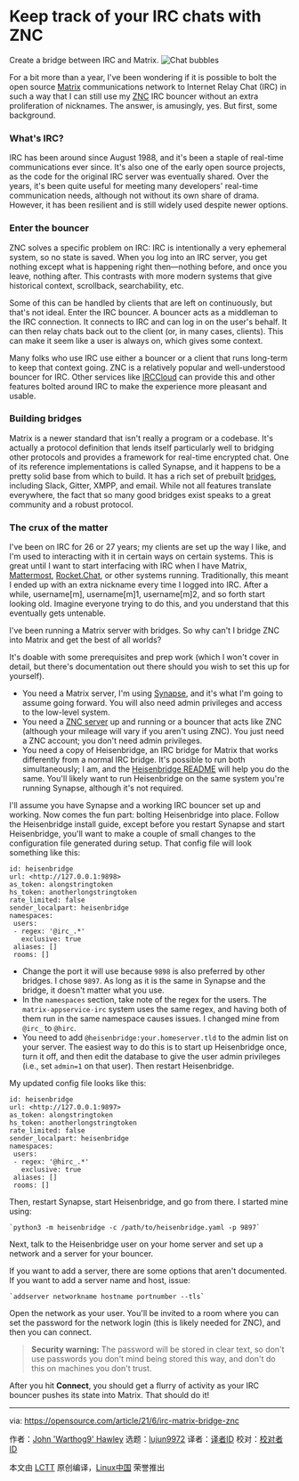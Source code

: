 [#]: subject: (Keep track of your IRC chats with ZNC)
[#]: via: (https://opensource.com/article/21/6/irc-matrix-bridge-znc)
[#]: author: (John 'Warthog9' Hawley https://opensource.com/users/warthog9)
[#]: collector: (lujun9972)
[#]: translator: ( )
[#]: reviewer: ( )
[#]: publisher: ( )
[#]: url: ( )

Keep track of your IRC chats with ZNC
======
Create a bridge between IRC and Matrix.
![Chat bubbles][1]

For a bit more than a year, I've been wondering if it is possible to bolt the open source [Matrix][2] communications network to Internet Relay Chat (IRC) in such a way that I can still use my [ZNC][3] IRC bouncer without an extra proliferation of nicknames. The answer, is amusingly, yes. But first, some background.

### What's IRC?

IRC has been around since August 1988, and it's been a staple of real-time communications ever since. It's also one of the early open source projects, as the code for the original IRC server was eventually shared. Over the years, it's been quite useful for meeting many developers' real-time communication needs, although not without its own share of drama. However, it has been resilient and is still widely used despite newer options.

### Enter the bouncer

ZNC solves a specific problem on IRC: IRC is intentionally a very ephemeral system, so no state is saved. When you log into an IRC server, you get nothing except what is happening right then—nothing before, and once you leave, nothing after. This contrasts with more modern systems that give historical context, scrollback, searchability, etc.

Some of this can be handled by clients that are left on continuously, but that's not ideal. Enter the IRC bouncer. A bouncer acts as a middleman to the IRC connection. It connects to IRC and can log in on the user's behalf. It can then relay chats back out to the client (or, in many cases, clients). This can make it seem like a user is always on, which gives some context.

Many folks who use IRC use either a bouncer or a client that runs long-term to keep that context going. ZNC is a relatively popular and well-understood bouncer for IRC. Other services like [IRCCloud][4] can provide this and other features bolted around IRC to make the experience more pleasant and usable.

### Building bridges

Matrix is a newer standard that isn't really a program or a codebase. It's actually a protocol definition that lends itself particularly well to bridging other protocols and provides a framework for real-time encrypted chat. One of its reference implementations is called Synapse, and it happens to be a pretty solid base from which to build. It has a rich set of prebuilt [bridges][5], including Slack, Gitter, XMPP, and email. While not all features translate everywhere, the fact that so many good bridges exist speaks to a great community and a robust protocol.

### The crux of the matter

I've been on IRC for 26 or 27 years; my clients are set up the way I like, and I'm used to interacting with it in certain ways on certain systems. This is great until I want to start interfacing with IRC when I have Matrix, [Mattermost][6], [Rocket.Chat][7], or other systems running. Traditionally, this meant I ended up with an extra nickname every time I logged into IRC. After a while, username[m], username[m]1, username[m]2, and so forth start looking old. Imagine everyone trying to do this, and you understand that this eventually gets untenable.

I've been running a Matrix server with bridges. So why can't I bridge ZNC into Matrix and get the best of all worlds?

It's doable with some prerequisites and prep work (which I won't cover in detail, but there's documentation out there should you wish to set this up for yourself).

  * You need a Matrix server, I'm using [Synapse][8], and it's what I'm going to assume going forward. You will also need admin privileges and access to the low-level system.
  * You need a [ZNC server][3] up and running or a bouncer that acts like ZNC (although your mileage will vary if you aren't using ZNC). You just need a ZNC account; you don't need admin privileges.
  * You need a copy of Heisenbridge, an IRC bridge for Matrix that works differently from a normal IRC bridge. It's possible to run both simultaneously; I am, and the [Heisenbridge README][9] will help you do the same. You'll likely want to run Heisenbridge on the same system you're running Synapse, although it's not required.



I'll assume you have Synapse and a working IRC bouncer set up and working. Now comes the fun part: bolting Heisenbridge into place. Follow the Heisenbridge install guide, except before you restart Synapse and start Heisenbridge, you'll want to make a couple of small changes to the configuration file generated during setup. That config file will look something like this:


```
id: heisenbridge
url: <http://127.0.0.1:9898>
as_token: alongstringtoken
hs_token: anotherlongstringtoken
rate_limited: false
sender_localpart: heisenbridge
namespaces:
 users:
 - regex: '@irc_.*'
   exclusive: true
 aliases: []
 rooms: []
```

  * Change the port it will use because `9898` is also preferred by other bridges. I chose `9897`. As long as it is the same in Synapse and the bridge, it doesn't matter what you use.
  * In the `namespaces` section, take note of the regex for the users. The `matrix-appservice-irc` system uses the same regex, and having both of them run in the same namespace causes issues. I changed mine from `@irc_` to `@hirc`.
  * You need to add `@heisenbridge:your.homeserver.tld` to the admin list on your server. The easiest way to do this is to start up Heisenbridge once, turn it off, and then edit the database to give the user admin privileges (i.e., set `admin=1` on that user). Then restart Heisenbridge.



My updated config file looks like this:


```
id: heisenbridge
url: <http://127.0.0.1:9897>
as_token: alongstringtoken
hs_token: anotherlongstringtoken
rate_limited: false
sender_localpart: heisenbridge
namespaces:
 users:
 - regex: '@hirc_.*'
   exclusive: true
 aliases: []
 rooms: []
```

Then, restart Synapse, start Heisenbridge, and go from there. I started mine using:


```
`python3 -m heisenbridge -c /path/to/heisenbridge.yaml -p 9897`
```

Next, talk to the Heisenbridge user on your home server and set up a network and a server for your bouncer.

If you want to add a server, there are some options that aren't documented. If you want to add a server name and host, issue:


```
`addserver networkname hostname portnumber --tls`
```

Open the network as your user. You'll be invited to a room where you can set the password for the network login (this is likely needed for ZNC), and then you can connect.

> **Security warning:** The password will be stored in clear text, so don't use passwords you don't mind being stored this way, and don't do this on machines you don't trust.

After you hit **Connect**, you should get a flurry of activity as your IRC bouncer pushes its state into Matrix. That should do it!

--------------------------------------------------------------------------------

via: https://opensource.com/article/21/6/irc-matrix-bridge-znc

作者：[John 'Warthog9' Hawley][a]
选题：[lujun9972][b]
译者：[译者ID](https://github.com/译者ID)
校对：[校对者ID](https://github.com/校对者ID)

本文由 [LCTT](https://github.com/LCTT/TranslateProject) 原创编译，[Linux中国](https://linux.cn/) 荣誉推出

[a]: https://opensource.com/users/warthog9
[b]: https://github.com/lujun9972
[1]: https://opensource.com/sites/default/files/styles/image-full-size/public/lead-images/talk_chat_communication_team.png?itok=CYfZ_gE7 (Chat bubbles)
[2]: https://matrix.org/
[3]: https://wiki.znc.in/ZNC
[4]: https://www.irccloud.com/
[5]: https://matrix.org/bridges/
[6]: https://mattermost.com/
[7]: http://rocket.chat/
[8]: https://matrix.org/docs/projects/server/synapse
[9]: https://github.com/hifi/heisenbridge
